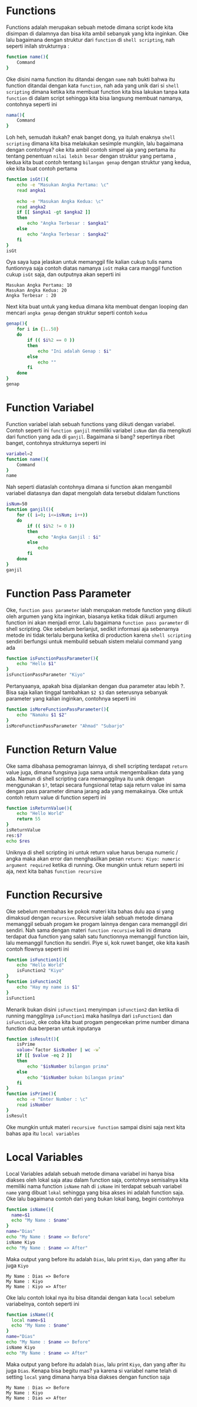# Functions
Functions adalah merupakan sebuah metode dimana script kode kita disimpan di dalamnya dan bisa kita ambil sebanyak yang kita inginkan. Oke lalu bagaimana dengan struktur dari `function` di `shell scripting`, nah seperti inilah strukturnya :

```bash
function name(){
    Command
}
```
Oke disini nama function itu ditandai dengan `name` nah bukti bahwa itu function ditandai dengan kata `function`, nah ada yang unik dari si `shell scripting` dimana ketika kita membuat function kita bisa lakukan tanpa kata `function` di dalam script sehingga kita bisa langsung membuat namanya, contohnya seperti ini

```bash
nama(){
    Command
}
```
Loh heh, semudah itukah? enak banget dong, ya itulah enaknya `shell scripting` dimana kita bisa melakukan sesimple mungkin, lalu bagaimana dengan contohnya? oke kita ambil contoh simpel aja yang pertama itu tentang penentuan `nilai lebih besar` dengan struktur yang pertama , kedua kita buat contoh tentang `bilangan genap` dengan struktur yang kedua, oke kita buat contoh pertama

```bash
function isGt(){
    echo -e "Masukan Angka Pertama: \c"
    read angka1
    
    echo -e "Masukan Angka Kedua: \c"
    read angka2
    if [[ $angka1 -gt $angka2 ]]
    then
        echo "Angka Terbesar : $angka1"
    else
        echo "Angka Terbesar : $angka2"
    fi
}
isGt
```
Oya saya lupa jelaskan untuk memanggil file kalian cukup tulis nama funtionnya saja contoh diatas namanya `isGt` maka cara manggil function cukup `isGt` saja, dan outputnya akan seperti ini

```
Masukan Angka Pertama: 10
Masukan Angka Kedua: 20
Angka Terbesar : 20
```

Next kita buat untuk yang kedua dimana kita membuat dengan looping dan mencari `angka genap` dengan struktur seperti contoh `kedua`

```bash
genap(){
    for i in {1..50}
    do
        if (( $i%2 == 0 ))
        then
            echo "Ini adalah Genap : $i"
        else
            echo ""
        fi
    done
}
genap
```

# Function Variabel
Function variabel ialah sebuah functions yang diikuti dengan variabel. Contoh seperti ini `function ganjil` memiliki variabel `isNum` dan dia mengikuti dari function yang ada di `ganjil`. Bagaimana si bang? sepertinya ribet banget, contohnya strukturnya seperti ini

```bash
variabel=2
function name(){
    Command
}
name
```
Nah seperti diataslah contohnya dimana si function akan mengambil variabel diatasnya dan dapat mengolah data tersebut didalam functions
```bash
isNum=50
function ganjil(){
    for (( i=0; i<=isNum; i++))
    do
        if (( $i%2 != 0 ))
        then
            echo "Angka Ganjil : $i"
        else
            echo
        fi
    done
}
ganjil
```

# Function Pass Parameter
Oke, `function pass parameter` ialah merupakan metode function yang diikuti oleh argumen yang kita inginkan, biasanya  ketika tidak diikuti argumen function ini akan menjadi error. Lalu bagaimana `function pass parameter` di shell scripting. Oke sebelum berlanjut, sedikit informasi aja sebenarnya metode ini tidak terlalu berguna ketika di production karena `shell scripting` sendiri berfungsi untuk membuild sebuah sistem melalui command yang ada

```bash
function isFunctionPassParameter(){
    echo "Hello $1"
}
isFunctionPassParameter "Kiyo"
```
Pertanyaanya, apakah bisa dijalankan dengan dua parameter atau lebih ?. Bisa saja kalian tinggal tambahkan `$2 $3` dan seterusnya sebanyak parameter yang kalian inginkan, contohnya seperti ini

```bash
function isMoreFunctionPassParameter(){
    echo "Namaku $1 $2"
}
isMoreFunctionPassParameter "Ahmad" "Subarjo"
```

# Function Return Value
Oke sama dibahasa pemograman lainnya, di shell scripting terdapat `return` value juga, dimana fungsinya juga sama untuk mengembalikan data yang ada. Namun di shell scripting cara memanggilnya itu unik dengan menggunakan `$?`, tetapi secara fungsional tetap saja return value ini sama dengan pass parameter dimana jarang ada yang memakainya. Oke untuk contoh return value di function seperti ini

```bash
function isReturnValue(){
    echo "Hello World"
    return 55
}
isReturnValue
res:$?
echo $res
```
Uniknya di shell scripting ini untuk return value harus berupa numeric / angka maka akan error dan menghasilkan pesan `return: Kiyo: numeric argument required` ketika di running. Oke mungkin untuk return seperti ini aja, next kita bahas `function recursive`

# Function Recursive
Oke sebelum membahas ke pokok materi kita bahas dulu apa si yang dimaksud dengan `recursive`. Recursive ialah sebuah metode dimana memanggil sebuah progam ke progam lainnya dengan cara memanggil diri sendiri. Nah sama dengan materi `function recursive` kali ini dimana terdapat dua function yang salah satu functionnya memanggil function lain, lalu memanggil function itu sendiri. Piye si, kok ruwet banget, oke kita kasih contoh flownya seperti ini 

```bash
function isFunction1(){
    echo "Hello World"
    isFunction2 "Kiyo"
}
function isFunction2{
    echo "Hay my name is $1"
}
isFunction1
```
Menarik bukan disini `isFunction1` menyimpan `isFunction2` dan ketika di running manggilnya `isFunction1` maka hasilnya dari `isFunction1` dan `isFunction2`, oke coba kita buat progam pengecekan prime number dimana function dua berperan untuk inputanya

```bash
function isResult(){
    isPrime
    value=`factor $isNumber | wc -w`
    if [[ $value -eq 2 ]]
    then
        echo "$isNumber bilangan prima"
    else
        echo "$isNumber bukan bilangan prima"
    fi
}
function isPrime(){
    echo -e "Enter Number : \c"
    read isNumber
}
isResult
```
Oke mungkin untuk materi `recursive function` sampai disini saja next kita bahas apa itu `local variables`

# Local Variables
Local Variables adalah sebuah metode dimana variabel ini hanya bisa diakses oleh lokal saja atau dalam function saja, contohnya semisalnya kita memiliki nama function `isName` nah di `isName` ini terdapat sebuah variabel `name` yang dibuat `lokal` sehingga yang bisa akses ini adalah function saja. Oke lalu bagaimana contoh dari yang bukan lokal bang, begini contohnya

```bash
function isName(){
  name=$1
  echo "My Name : $name"
}
name="Dias"
echo "My Name : $name => Before"
isName Kiyo
echo "My Name : $name => After"
```

Maka output yang before itu adalah `Dias`, lalu print `Kiyo`, dan yang after itu juga `Kiyo`

```
My Name : Dias => Before
My Name : Kiyo
My Name : Kiyo => After
```

Oke lalu contoh lokal nya itu bisa ditandai dengan kata `local` sebelum variabelnya, contoh seperti ini

```bash
function isName(){
  local name=$1
  echo "My Name : $name"
}
name="Dias"
echo "My Name : $name => Before"
isName Kiyo
echo "My Name : $name => After"
```

Maka output yang before itu adalah `Dias`, lalu print `Kiyo`, dan yang after itu juga `Dias`. Kenapa bisa begitu mas? ya karena si variabel name telah di setting `local` yang dimana hanya bisa diakses dengan function saja

```
My Name : Dias => Before
My Name : Kiyo
My Name : Dias => After
```
